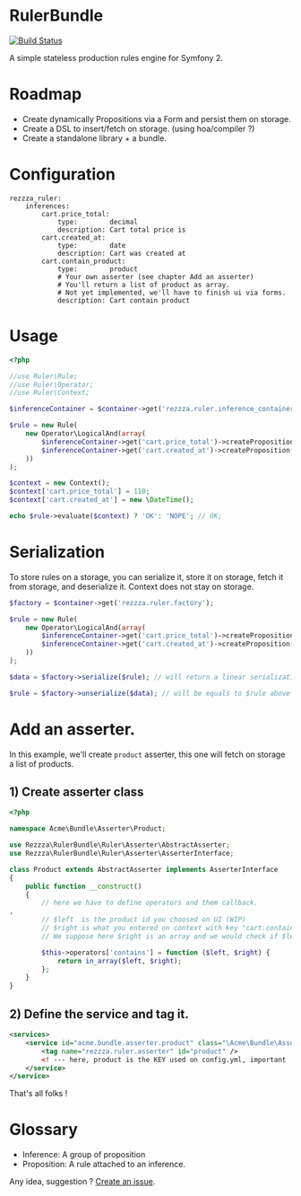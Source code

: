RulerBundle
===========

[![Build Status](https://secure.travis-ci.org/rezzza/RulerBundle.png)](http://travis-ci.org/rezzza/RulerBundle)

A simple stateless production rules engine for Symfony 2.

Roadmap
=======

- Create dynamically Propositions via a Form and persist them on storage.
- Create a DSL to insert/fetch on storage. (using hoa/compiler ?)
- Create a standalone library + a bundle.

# Configuration

```
rezzza_ruler:
	inferences:
		cart.price_total:
			type:        decimal
			description: Cart total price is
		cart.created_at:
			type:        date
			description: Cart was created at
		cart.contain_product:
			type:        product
			# Your own asserter (see chapter Add an asserter)
			# You'll return a list of product as array.
            # Not yet implemented, we'll have to finish ui via forms.
			description: Cart contain product
```

# Usage

```php
<?php

//use Ruler\Rule;
//use Ruler\Operator;
//use Ruler\Context;

$inferenceContainer = $container->get('rezzza.ruler.inference_container');

$rule = new Rule(
    new Operator\LogicalAnd(array(
        $inferenceContainer->get('cart.price_total')->createProposition('>=', 100),
        $inferenceContainer->get('cart.created_at')->createProposition('>=', '2011-06-10'),
    ))
);

$context = new Context();
$context['cart.price_total'] = 110;
$context['cart.created_at'] = new \DateTime();

echo $rule->evaluate($context) ? 'OK': 'NOPE'; // OK;
```

# Serialization

To store rules on a storage, you can serialize it, store it on storage, fetch it from storage, and deserialize it. Context does not stay on storage.

```php
$factory = $container->get('rezzza.ruler.factory');

$rule = new Rule(
    new Operator\LogicalAnd(array(
        $inferenceContainer->get('cart.price_total')->createProposition('>=', 100),
        $inferenceContainer->get('cart.created_at')->createProposition('>=', '2011-06-10'),
    ))
);

$data = $factory->serialize($rule); // will return a linear serialization of object.

$rule = $factory->unserialize($data); // will be equals to $rule above :).
```

# Add an asserter.

In this example, we'll create `product` asserter, this one will fetch on storage a list of products.

## 1) Create asserter class

```php
<?php

namespace Acme\Bundle\Asserter\Product;

use Rezzza\RulerBundle\Ruler\Asserter\AbstractAsserter;
use Rezzza\RulerBundle\Ruler\Asserter\AsserterInterface;

class Product extends AbstractAsserter implements AsserterInterface
{
    public function __construct()
    {
        // here we have to define operators and them callback.
,
        // $left  is the product id you choosed on UI (WIP)
        // $right is what you entered on context with key "cart.contain_product"
        // We suppose here $right is an array and we would check if $left is in $right.

        $this->operators['contains'] = function ($left, $right) {
            return in_array($left, $right);
        };
    }
}
```

## 2) Define the service and tag it.

```xml
<services>
    <service id="acme.bundle.asserter.product" class="\Acme\Bundle\Asserter\Product">
        <tag name="rezzza.ruler.asserter" id="product" />
        <! --- here, product is the KEY used on config.yml, important ! -->
    </service>
</service>

```

That's all folks !

Glossary
==========

- Inference:   A group of proposition
- Proposition: A rule attached to an inference.

Any idea, suggestion ? [Create an issue](https://github.com/rezzza/RulerBundle/issues/new).
